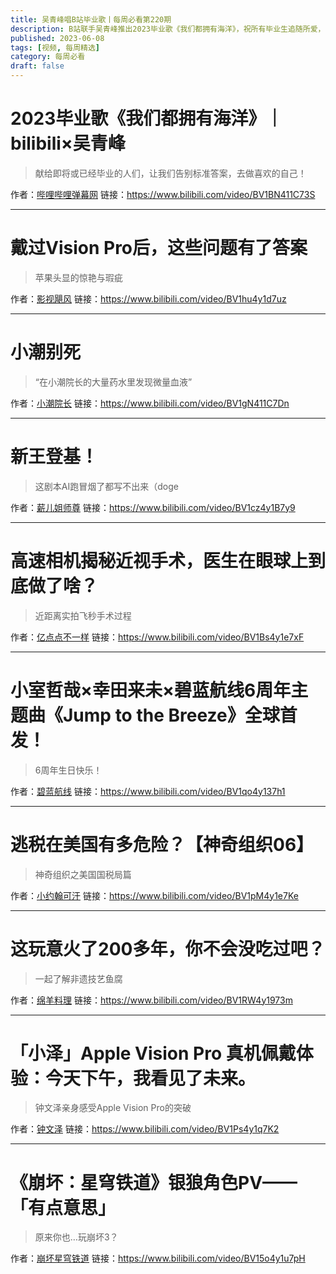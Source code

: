 ```yaml
---
title: 吴青峰唱B站毕业歌丨每周必看第220期
description: B站联手吴青峰推出2023毕业歌《我们都拥有海洋》，祝所有毕业生追随所爱，无往不前！
published: 2023-06-08
tags: [视频, 每周精选]
category: 每周必看
draft: false
---
```


# 2023毕业歌《我们都拥有海洋》｜bilibili×吴青峰
> 献给即将或已经毕业的人们，让我们告别标准答案，去做喜欢的自己！

作者：[哔哩哔哩弹幕网](https://space.bilibili.com/8047632)
链接：https://www.bilibili.com/video/BV1BN411C73S

---

# 戴过Vision Pro后，这些问题有了答案
> 苹果头显的惊艳与瑕疵

作者：[影视飓风](https://space.bilibili.com/946974)
链接：https://www.bilibili.com/video/BV1hu4y1d7uz

---

# 小潮别死
> “在小潮院长的大量药水里发现微量血液”

作者：[小潮院长](https://space.bilibili.com/5970160)
链接：https://www.bilibili.com/video/BV1gN411C7Dn

---

# 新王登基！
> 这剧本AI跑冒烟了都写不出来（doge

作者：[薪儿姐师尊](https://space.bilibili.com/388477943)
链接：https://www.bilibili.com/video/BV1cz4y1B7y9

---

# 高速相机揭秘近视手术，医生在眼球上到底做了啥？
> 近距离实拍飞秒手术过程

作者：[亿点点不一样](https://space.bilibili.com/407054668)
链接：https://www.bilibili.com/video/BV1Bs4y1e7xF

---

# 小室哲哉×幸田来未×碧蓝航线6周年主题曲《Jump to the Breeze》全球首发！
> 6周年生日快乐！

作者：[碧蓝航线](https://space.bilibili.com/233114659)
链接：https://www.bilibili.com/video/BV1qo4y137h1

---

# 逃税在美国有多危险？【神奇组织06】
> 神奇组织之美国国税局篇

作者：[小约翰可汗](https://space.bilibili.com/23947287)
链接：https://www.bilibili.com/video/BV1pM4y1e7Ke

---

# 这玩意火了200多年，你不会没吃过吧？
> 一起了解非遗技艺鱼腐

作者：[绵羊料理](https://space.bilibili.com/18202105)
链接：https://www.bilibili.com/video/BV1RW4y1973m

---

# 「小泽」Apple Vision Pro 真机佩戴体验：今天下午，我看见了未来。
> 钟文泽亲身感受Apple Vision Pro的突破

作者：[钟文泽](https://space.bilibili.com/25910292)
链接：https://www.bilibili.com/video/BV1Ps4y1q7K2

---

# 《崩坏：星穹铁道》银狼角色PV——「有点意思」
> 原来你也…玩崩坏3？

作者：[崩坏星穹铁道](https://space.bilibili.com/1340190821)
链接：https://www.bilibili.com/video/BV15o4y1u7pH

